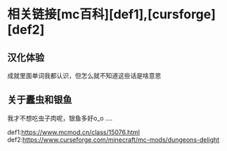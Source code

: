 # 相关链接[mc百科][def1],[cursforge][def2]
## 汉化体验
成就里面单词我都认识，但怎么就不知道这些话是啥意思

## 关于蠹虫和银鱼
我才不想吃虫子肉呢，银鱼多好o_o ....


def1:https://www.mcmod.cn/class/15076.html
def2:https://www.curseforge.com/minecraft/mc-mods/dungeons-delight